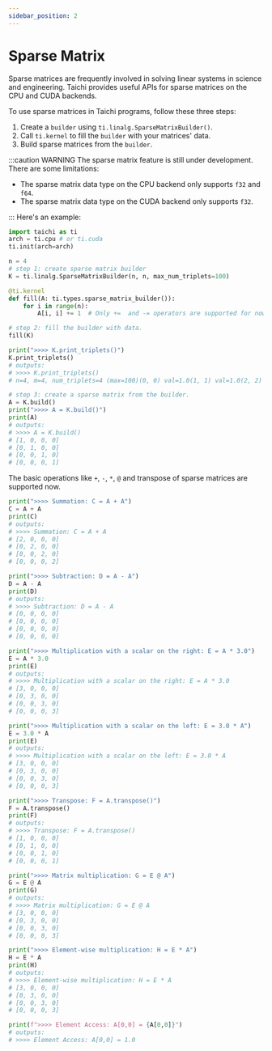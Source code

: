 ```yaml
---
sidebar_position: 2
---
```


# Sparse Matrix

Sparse matrices are frequently involved in solving linear systems in science and engineering. Taichi provides useful APIs for sparse matrices on the CPU and CUDA backends.

To use sparse matrices in Taichi programs, follow these three steps:

1. Create a `builder` using `ti.linalg.SparseMatrixBuilder()`.
2. Call `ti.kernel` to fill the `builder` with your matrices' data.
3. Build sparse matrices from the `builder`.

:::caution WARNING
The sparse matrix feature is still under development. There are some limitations:
- The sparse matrix data type on the CPU backend only supports `f32` and `f64`.
- The sparse matrix data type on the CUDA backend only supports `f32`.

:::
Here's an example:
```python
import taichi as ti
arch = ti.cpu # or ti.cuda
ti.init(arch=arch)

n = 4
# step 1: create sparse matrix builder
K = ti.linalg.SparseMatrixBuilder(n, n, max_num_triplets=100)

@ti.kernel
def fill(A: ti.types.sparse_matrix_builder()):
    for i in range(n):
        A[i, i] += 1  # Only +=  and -= operators are supported for now.

# step 2: fill the builder with data.
fill(K)

print(">>>> K.print_triplets()")
K.print_triplets()
# outputs:
# >>>> K.print_triplets()
# n=4, m=4, num_triplets=4 (max=100)(0, 0) val=1.0(1, 1) val=1.0(2, 2) val=1.0(3, 3) val=1.0

# step 3: create a sparse matrix from the builder.
A = K.build()
print(">>>> A = K.build()")
print(A)
# outputs:
# >>>> A = K.build()
# [1, 0, 0, 0]
# [0, 1, 0, 0]
# [0, 0, 1, 0]
# [0, 0, 0, 1]
```

The basic operations like `+`, `-`, `*`, `@` and transpose of sparse matrices are supported now.

```python cont
print(">>>> Summation: C = A + A")
C = A + A
print(C)
# outputs:
# >>>> Summation: C = A + A
# [2, 0, 0, 0]
# [0, 2, 0, 0]
# [0, 0, 2, 0]
# [0, 0, 0, 2]

print(">>>> Subtraction: D = A - A")
D = A - A
print(D)
# outputs:
# >>>> Subtraction: D = A - A
# [0, 0, 0, 0]
# [0, 0, 0, 0]
# [0, 0, 0, 0]
# [0, 0, 0, 0]

print(">>>> Multiplication with a scalar on the right: E = A * 3.0")
E = A * 3.0
print(E)
# outputs:
# >>>> Multiplication with a scalar on the right: E = A * 3.0
# [3, 0, 0, 0]
# [0, 3, 0, 0]
# [0, 0, 3, 0]
# [0, 0, 0, 3]

print(">>>> Multiplication with a scalar on the left: E = 3.0 * A")
E = 3.0 * A
print(E)
# outputs:
# >>>> Multiplication with a scalar on the left: E = 3.0 * A
# [3, 0, 0, 0]
# [0, 3, 0, 0]
# [0, 0, 3, 0]
# [0, 0, 0, 3]

print(">>>> Transpose: F = A.transpose()")
F = A.transpose()
print(F)
# outputs:
# >>>> Transpose: F = A.transpose()
# [1, 0, 0, 0]
# [0, 1, 0, 0]
# [0, 0, 1, 0]
# [0, 0, 0, 1]

print(">>>> Matrix multiplication: G = E @ A")
G = E @ A
print(G)
# outputs:
# >>>> Matrix multiplication: G = E @ A
# [3, 0, 0, 0]
# [0, 3, 0, 0]
# [0, 0, 3, 0]
# [0, 0, 0, 3]

print(">>>> Element-wise multiplication: H = E * A")
H = E * A
print(H)
# outputs:
# >>>> Element-wise multiplication: H = E * A
# [3, 0, 0, 0]
# [0, 3, 0, 0]
# [0, 0, 3, 0]
# [0, 0, 0, 3]

print(f">>>> Element Access: A[0,0] = {A[0,0]}")
# outputs:
# >>>> Element Access: A[0,0] = 1.0
```
